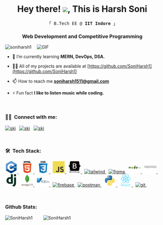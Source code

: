 <h1 align="center">Hey there! <img src="https://camo.githubusercontent.com/e8e7b06ecf583bc040eb60e44eb5b8e0ecc5421320a92929ce21522dbc34c891/68747470733a2f2f6d656469612e67697068792e636f6d2f6d656469612f6876524a434c467a6361737252346961377a2f67697068792e676966" hight="40px" width ="40px"></img>, This is <b>Harsh Soni</b></h1>
<p align="center">
  <samp>
    「 B.Tech EE @  <b>IIT Indore</b> 」<br>
  </samp>
</p>
<h3 align="center">Web Development and Competitive Programming</h3>
<!-- <img src="https://camo.githubusercontent.com/5ddf73ad3a205111cf8c686f687fc216c2946a75005718c8da5b837ad9de78c9/68747470733a2f2f7468756d62732e6766796361742e636f6d2f4576696c4e657874446576696c666973682d736d616c6c2e676966" alt="Coder GIF" align="right" width="400" border-radius="10px"> -->

<img align="right" alt="GIF" src="https://user-images.githubusercontent.com/75851313/151668395-5591532b-28da-46a6-9476-7c9694bcb60e.gif" width="400" border-radius="10px"/>

<p align="left"> <img src="https://komarev.com/ghpvc/?username=soniharsh1&label=Profile%20views&color=0e75b6&style=flat" alt="soniharsh1" /> </p>
<div>

- 🌱 I’m currently learning **MERN, DevOps, DSA.**

- 👨‍💻 All of my projects are available at [https://github.com/SoniHarsh1](https://github.com/SoniHarsh1)

<!-- - 💬 Ask me about **HTML, CSS, Bootstrap, TailwindCSS, C++, JavaScript, Django, Node.js, Express.js.** -->

- 📫 How to reach me **soniharsh1511@gmail.com**

- ⚡ Fun fact **I like to listen music while coding.**

</div>
<!-- <p align="left"> <a href="https://github.com/ryo-ma/github-profile-trophy"><img src="https://github-profile-trophy.vercel.app/?username=SoniHarsh1 alt="SoniHarsh1" /></a> </p> -->
<br />

<!-- <h3 align="left">Connect with me:</h3> -->
<h3 align="left">🤝🏻 &nbsp;Connect with me:</h3> 

<p align="left">
<!--
<a href="https://www.linkedin.com/in/harsh-soni15" target="blank"><img align="center" src="https://raw.githubusercontent.com/rahuldkjain/github-profile-readme-generator/master/src/images/icons/Social/linked-in-alt.svg" alt="https://www.linkedin.com/in/harsh-soni15" height="30" width="40" /></a>
-->
<a href="https://www.linkedin.com/in/harsh-soni15" target="blank"><img align="center" src="https://pngimg.com/uploads/linkedIn/linkedIn_PNG38.png" alt="skj" height="50" width="50" /></a> &nbsp;
<a href="mailto:soniharsh1511@gmail.com" target="blank"><img align="center" src="https://pngimg.com/uploads/gmail_logo/gmail_logo_PNG8.png" alt="skj" height="40" width="40" /></a> &nbsp;
<a href="https://www.instagram.com/harsh.soni_1/" target="blank"><img align="center" src="https://cdn4.iconfinder.com/data/icons/social-media-2210/24/Instagram-512.png" alt="skj" height="40" width="40" /></a>
</p>
<br />

<!--<h3 align="left">Languages and Tools:</h3> -->
<h3 align="left"> 🛠 &nbsp;Tech Stack:</h3>
<p align="left"> 
<a href="https://www.w3schools.com/cpp/" target="_blank" rel="noreferrer"> <img src="https://raw.githubusercontent.com/devicons/devicon/master/icons/cplusplus/cplusplus-original.svg" alt="cplusplus" width="40" height="40"/> </a>  &nbsp;
  <a href="https://www.w3schools.com/html/" target="_blank" rel="noreferrer"> <img src="https://raw.githubusercontent.com/devicons/devicon/master/icons/html5/html5-original-wordmark.svg" alt="html5" width="40" height="40"/> </a>  &nbsp;
<a href="https://www.w3schools.com/css/" target="_blank" rel="noreferrer"> <img src="https://raw.githubusercontent.com/devicons/devicon/master/icons/css3/css3-original-wordmark.svg" alt="css3" width="40" height="40"/> </a> &nbsp;
<a href="https://developer.mozilla.org/en-US/docs/Web/JavaScript" target="_blank" rel="noreferrer"> <img src="https://raw.githubusercontent.com/devicons/devicon/master/icons/javascript/javascript-original.svg" alt="javascript" width="40" height="40"/> </a> &nbsp; 
<a href="https://getbootstrap.com" target="_blank" rel="noreferrer"> <img src="https://raw.githubusercontent.com/devicons/devicon/master/icons/bootstrap/bootstrap-plain-wordmark.svg" alt="bootstrap" width="40" height="40"/> </a>  &nbsp;
<a href="https://tailwindcss.com/" target="_blank" rel="noreferrer"> <img src="https://www.vectorlogo.zone/logos/tailwindcss/tailwindcss-icon.svg" alt="tailwind" width="40" height="40"/> </a> &nbsp;
<a href="https://www.figma.com/" target="_blank" rel="noreferrer"> <img src="https://www.vectorlogo.zone/logos/figma/figma-icon.svg" alt="figma" width="40" height="40"/> </a> &nbsp;
<a href="https://nodejs.org" target="_blank" rel="noreferrer"> <img src="https://raw.githubusercontent.com/devicons/devicon/master/icons/nodejs/nodejs-original-wordmark.svg" alt="nodejs" width="40" height="40"/> </a> &nbsp;
<a href="https://expressjs.com" target="_blank" rel="noreferrer"> <img src="https://raw.githubusercontent.com/devicons/devicon/master/icons/express/express-original-wordmark.svg" alt="express" width="40" height="40"/> </a> &nbsp;
<a href="https://www.djangoproject.com/" target="_blank" rel="noreferrer"><img src="https://github.com/devicons/devicon/blob/master/icons/django/django-plain.svg" title="django" alt="django" width="40" height="40"/></a>  &nbsp;
<a href="https://www.mongodb.com/" target="_blank" rel="noreferrer"> <img src="https://raw.githubusercontent.com/devicons/devicon/master/icons/mongodb/mongodb-original-wordmark.svg" alt="mongodb" width="40" height="40"/> </a> &nbsp;
<a href="https://www.sql.org" target="_blank" rel="noreferrer"> <img src="https://github.com/devicons/devicon/blob/master/icons/sqlite/sqlite-original-wordmark.svg" alt="sql" width="40" height="40"/> </a> &nbsp; 
<a href="https://www.firebase.com/" target="_blank"> <img src="https://www.vectorlogo.zone/logos/firebase/firebase-icon.svg" alt="firebase" width="40" height="40" /> </a> &nbsp;
<a href="https://postman.com" target="_blank" rel="noreferrer"> <img src="https://www.vectorlogo.zone/logos/getpostman/getpostman-icon.svg" alt="postman" width="40" height="40"/> </a> &nbsp;
<a href="https://www.python.org" target="_blank" rel="noreferrer"> <img src="https://raw.githubusercontent.com/devicons/devicon/master/icons/python/python-original.svg" alt="python" width="40" height="40"/> </a>  &nbsp;
<a href="https://reactjs.org/" target="_blank" rel="noreferrer"> <img src="https://raw.githubusercontent.com/devicons/devicon/master/icons/react/react-original-wordmark.svg" alt="react" width="40" height="40"/> </a> &nbsp;
<a href="https://git-scm.com/" target="_blank" rel="noreferrer"> <img src="https://www.vectorlogo.zone/logos/git-scm/git-scm-icon.svg" alt="git" width="40" height="40"/> </a>  &nbsp;
</p>
 <!-- <p align="left"> <a href="https://github.com/ryo-ma/github-profile-trophy"><img src="https://github-profile-trophy.vercel.app/?username=SoniHarsh1" alt="soniharsh1" /></a> </p> -->

  
<!-- <p><img align="center" src="https://github-readme-stats.vercel.app/api/top-langs?username=SoniHarsh1&show_icons=true&locale=en&layout=compact" alt="soniharsh1" /></p> -->

<!-- <p>&nbsp;<img align="center" src="https://github-readme-stats.vercel.app/api?username=SoniHarsh1&show_icons=true&locale=en" alt="soniharsh1" /></p> -->

<!-- <p><img align="center" src="https://github-readme-streak-stats.herokuapp.com/?user=SoniHarsh1&" alt="soniharsh1" /></p> -->

<!-- <p align="left"> <a href="https://github.com/ryo-ma/github-profile-trophy"><img src="https://github-profile-trophy.vercel.app/?username=SoniHarsh1" alt="SoniHarsh1" /></a> </p> -->
<br />
<h3 align="left">Github Stats:</h3>
<p align="left">
  <!--
	<img
       height="180em"
		src="https://github-readme-stats.vercel.app/api?username=SoniHarsh1&show_icons=true&locale=en&count_private=true&theme=tokyonight"
		alt="SoniHarsh1"
	/>
  -->
  <img
       height="180em"
		src="https://github-readme-stats.vercel.app/api/top-langs?username=SoniHarsh1&show_icons=true&locale=en&layout=compact"
		alt="SoniHarsh1"
	/>
  &nbsp;
  &nbsp;
  &nbsp;
  &nbsp;
	<img
    height="180em"
		src="https://github-readme-streak-stats.herokuapp.com/?user=SoniHarsh1"
		alt="SoniHarsh1"
	/>
</p>
